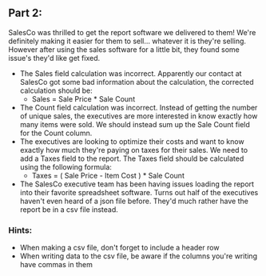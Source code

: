 ## Part 2:

SalesCo was thrilled to get the report software we delivered to them! We're definitely making it easier for them to sell… whatever it is they're selling. However after using the sales software for a little bit, they found some issue's they'd like get fixed.

- The Sales field calculation was incorrect. Apparently our contact at SalesCo got some bad information about the calculation, the corrected calculation should be:
	- Sales = Sale Price * Sale Count
- The Count field calculation was incorrect. Instead of getting the number of unique sales, the executives are more interested in know exactly how many items were sold. We should instead sum up the Sale Count field for the Count column.
- The executives are looking to optimize their costs and want to know exactly how much they're paying on taxes for their sales. We need to add a Taxes field to the report. The Taxes field should be calculated using the following formula:
	- Taxes = ( Sale Price - Item Cost ) * Sale Count
- The SalesCo executive team has been having issues loading the report into their favorite spreadsheet software. Turns out half of the executives haven't even heard of a json file before. They'd much rather have the report be in a csv file instead.

### Hints:

- When making a csv file, don't forget to include a header row
- When writing data to the csv file, be aware if the columns you're writing have commas in them
